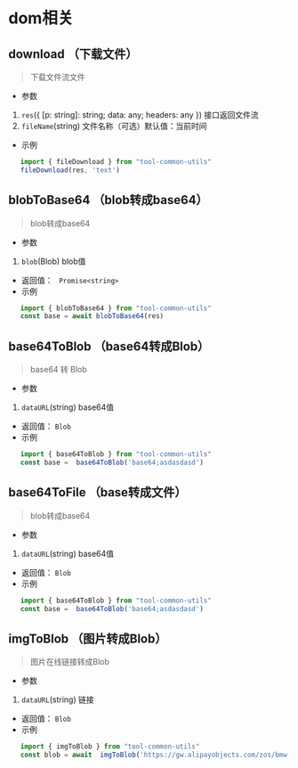 # dom相关

## download （下载文件）
> 下载文件流文件
 - 参数
 1. `res`({ [p: string]: string; data: any; headers: any }) 接口返回文件流
 2. `fileName`(string) 文件名称（可选）默认值：当前时间
 - 示例
 ```js
    import { fileDownload } from "tool-common-utils"
    fileDownload(res, 'text')
 ```

 ## blobToBase64  （blob转成base64）
 >  blob转成base64
 - 参数
 1. `blob`(Blob)  blob值
 - 返回值： ` Promise<string>`
 - 示例
 ```js
    import { blobToBase64 } from "tool-common-utils"
    const base = await blobToBase64(res)
 ```

## base64ToBlob （base64转成Blob）
 >  base64 转 Blob
 - 参数
 1. `dataURL`(string)  base64值
 - 返回值： `Blob`
 - 示例
 ```js
    import { base64ToBlob } from "tool-common-utils"
    const base =  base64ToBlob('base64;asdasdasd')
 ```

 ## base64ToFile （base转成文件）
 >  blob转成base64
 - 参数
 1. `dataURL`(string)  base64值
 - 返回值： `Blob`
 - 示例
 ```js
    import { base64ToBlob } from "tool-common-utils"
    const base =  base64ToBlob('base64;asdasdasd')
 ```

 ## imgToBlob （图片转成Blob）
 >  图片在线链接转成Blob
 - 参数
 1. `dataURL`(string) 链接
 - 返回值： `Blob`
 - 示例
 ```js
    import { imgToBlob } from "tool-common-utils"
    const blob = await  imgToBlob('https://gw.alipayobjects.com/zos/bmw-prod/881dc458-f20b-407b-947a-95104b5ec82b/k79dm8ih_w144_h144.png')
 ```
 